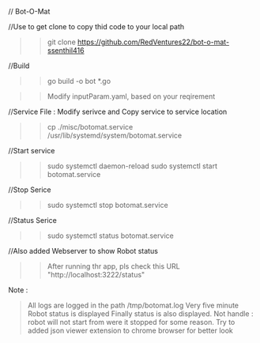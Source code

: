
// Bot-O-Mat

//Use to get clone to copy thid code to your local path
>> git clone https://github.com/RedVentures22/bot-o-mat-ssenthil416


//Build

>> go build -o bot *.go

>> Modify inputParam.yaml, based on your reqirement

//Service File : Modify serivce and Copy service to service location
>> cp ./misc/botomat.service  /usr/lib/systemd/system/botomat.service

//Start service
>>sudo systemctl daemon-reload
>>sudo systemctl start botomat.service

//Stop Serice 
>>sudo systemctl stop botomat.service

//Status Serice 
>>sudo systemctl status botomat.service

//Also added Webserver to show Robot status
>>After running thr app, pls check this URL "http://localhost:3222/status"



Note :

> All logs are logged in the path /tmp/botomat.log
> Very five minute Robot status is displayed
> Finally status is also displayed.
> Not handle : robot will not start from were it stopped for some reason.
> Try to added json viewer extension to chrome browser for better look
